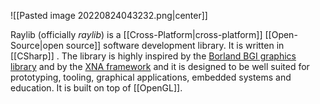 ![[Pasted image 20220824043232.png|center]]

Raylib (officially *raylib*) is a [[Cross-Platform|cross-platform]] [[Open-Source|open source]] software development library. It is written in [[CSharp]] . The library is highly inspired by the [Borland BGI graphics library](https://en.wikipedia.org/wiki/Borland_Graphics_Interface "Borland Graphics Interface") and by the [XNA framework](https://en.wikipedia.org/wiki/Microsoft_XNA "Microsoft XNA") and it is designed to be well suited for prototyping, tooling, graphical applications, embedded systems and education. It is built on top of [[OpenGL]]. 